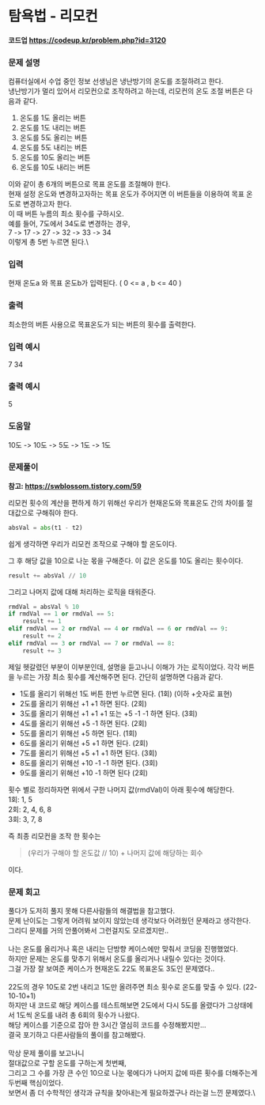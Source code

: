 # 탐욕법 - 리모컨
#### 코드업 https://codeup.kr/problem.php?id=3120

### 문제 설명
컴퓨터실에서 수업 중인 정보 선생님은 냉난방기의 온도를 조절하려고 한다.\
냉난방기가 멀리 있어서 리모컨으로 조작하려고 하는데, 리모컨의 온도 조절 버튼은 다음과 같다.

1) 온도를 1도 올리는 버튼
2) 온도를 1도 내리는 버튼
3) 온도를 5도 올리는 버튼
4) 온도를 5도 내리는 버튼
5) 온도를 10도 올리는 버튼
6) 온도를 10도 내리는 버튼

이와 같이 총 6개의 버튼으로 목표 온도를 조절해야 한다.\
현재 설정 온도와 변경하고자하는 목표 온도가 주어지면 이 버튼들을 이용하여 목표 온도로 변경하고자 한다.\
이 때 버튼 누름의 최소 횟수를 구하시오.\
예를 들어, 7도에서 34도로 변경하는 경우,\
7 -> 17 -> 27 -> 32 -> 33 -> 34\
이렇게 총 5번 누르면 된다.\

### 입력
현재 온도a 와 목표 온도b가 입력된다. ( 0 <= a , b <= 40 )

### 출력
최소한의 버튼 사용으로 목표온도가 되는 버튼의 횟수를 출력한다.

### 입력 예시   
7 34

### 출력 예시
5

### 도움말
10도 -> 10도 -> 5도 -> 1도 -> 1도

### 문제풀이
**참고: https://swblossom.tistory.com/59**

리모컨 횟수의 계산을 편하게 하기 위해선 우리가 현재온도와 목표온도 간의 차이를 절대값으로 구해줘야 한다.
```python
absVal = abs(t1 - t2)
```
쉽게 생각하면 우리가 리모컨 조작으로 구해야 할 온도이다.

그 후 해당 값을 10으로 나눈 몫을 구해준다. 이 값은 온도를 10도 올리는 횟수이다.
```python
result += absVal // 10
```
그리고 나머지 값에 대해 처리하는 로직을 태워준다.

```python
rmdVal = absVal % 10
if rmdVal == 1 or rmdVal == 5:
    result += 1
elif rmdVal == 2 or rmdVal == 4 or rmdVal == 6 or rmdVal == 9:
    result += 2
elif rmdVal == 3 or rmdVal == 7 or rmdVal == 8:
    result += 3
```
제일 헷갈렸던 부분이 이부분인데, 설명을 듣고나니 이해가 가는 로직이었다.
각각 버튼을 누르는 가장 최소 횟수를 계산해주면 된다. 
간단히 설명하면 다음과 같다.

* 1도를 올리기 위해선 1도 버튼 한번 누르면 된다. (1회) (이하 +숫자로 표현)
* 2도를 올리기 위해선 +1 +1 하면 된다. (2회)
* 3도를 올리기 위해선 +1 +1 +1 또는 +5 -1 -1 하면 된다. (3회)
* 4도를 올리기 위해선 +5 -1 하면 된다. (2회)
* 5도를 올리기 위해선 +5 하면 된다. (1회)
* 6도를 올리기 위해선 +5 +1 하면 된다. (2회)
* 7도를 올리기 위해선 +5 +1 +1 하면 된다. (3회)
* 8도를 올리기 위해선 +10 -1 -1 하면 된다. (3회)
* 9도를 올리기 위해선 +10 -1 하면 된다 (2회)

횟수 별로 정리하자면 위에서 구한 나머지 값(rmdVal)이 아래 횟수에 해당한다.\
1회: 1, 5\
2회: 2, 4, 6, 8\
3회: 3, 7, 8

즉 최종 리모컨을 조작 한 횟수는 
> (우리가 구해야 할 온도값 // 10) + 나머지 값에 해당하는 회수

이다.


### 문제 회고
풀다가 도저히 풀지 못해 다른사람들의 해결법을 참고했다.\
문제 난이도는 그렇게 어려워 보이지 않았는데 생각보다 어려웠던 문제라고 생각한다.\
그리디 문제를 거의 안풀어봐서 그런걸지도 모르겠지만..\
\
나는 온도를 올리거나 혹은 내리는 단방향 케이스에만 맞춰서 코딩을 진행했었다.\
하지만 문제는 온도를 맞추기 위해서 온도를 올리거나 내릴수 있다는 것이다.\
그걸 가장 잘 보여준 케이스가 현재온도 22도 목표온도 3도인 문제였다..\
\
22도의 경우 10도로 2번 내리고 1도만 올려주면 최소 횟수로 온도를 맞출 수 있다. (22-10-10+1)\
하지만 내 코드로 해당 케이스를 테스트해보면 2도에서 다시 5도를 올렸다가 그상태에서 1도씩 온도를 내려 총 6회의 횟수가 나왔다.\
해당 케이스를 기준으로 잡아 한 3시간 열심히 코드를 수정해봤지만...\
결국 포기하고 다른사람들의 풀이를 참고해봤다.\
\
막상 문제 풀이를 보고나니\
절대값으로 구할 온도를 구하는게 첫번째,\
그리고 그 수를 가장 큰 수인 10으로 나눈 몫에다가 나머지 값에 따른 횟수를 더해주는게 두번째 핵심이었다.\
보면서 좀 더 수학적인 생각과 규칙을 찾아내는게 필요하겠구나 라는걸 느낀 문제였다.\